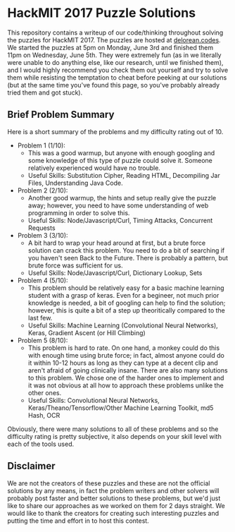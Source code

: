 HackMIT 2017 Puzzle Solutions
=============================

This repository contains a writeup of our code/thinking throughout solving the puzzles for HackMIT 2017. The puzzles are hosted at [delorean.codes](https://delorean.codes). We started the puzzles at 5pm on Monday, June 3rd and finished them 11pm on Wednesday, June 5th. They were extremely fun (as in we literally were unable to do anything else, like our research, until we finished them), and I would highly recommend you check them out yourself and try to solve them while resisting the temptation to cheat before peeking at our solutions (but at the same time you've found this page, so you've probably already tried them and got stuck).

Brief Problem Summary
---------------------

Here is a short summary of the problems and my difficulty rating out of 10.

- Problem 1 (1/10):
  * This was a good warmup, but anyone with enough googling and some knowledge of this type of puzzle could solve it. Someone relatively experienced would have no trouble. 
  * Useful Skills: Substitution Cipher, Reading HTML, Decompiling Jar Files, Understanding Java Code.
- Problem 2 (2/10):
  * Another good warmup, the hints and setup really give the puzzle away; however, you need to have some understanding of web programming in order to solve this.
  * Useful Skills: Node/Javascript/Curl, Timing Attacks, Concurrent Requests
- Problem 3 (3/10):
  * A bit hard to wrap your head around at first, but a brute force solution can crack this problem. You need to do a bit of searching if you haven't seen Back to the Future. There is probably a pattern, but brute force was sufficient for us.
  * Useful Skills: Node/Javascript/Curl, Dictionary Lookup, Sets
- Problem 4 (5/10):
  * This problem should be relatively easy for a basic machine learning student with a grasp of keras. Even for a begineer, not much prior knowledge is needed, a bit of googling can help to find the solution; however, this is quite a bit of a step up theoritically compared to the last few.
  * Useful Skills: Machine Learning (Convolutional Neural Networks), Keras, Gradient Ascent (or Hill Climbing)
- Problem 5 (8/10):
  * This problem is hard to rate. On one hand, a monkey could do this with enough time using brute force; in fact, almost anyone could do it within 10-12 hours as long as they can type at a decent clip and aren't afraid of going clinically insane. There are also many solutions to this problem. We chose one of the harder ones to implement and it was not obvious at all how to approach these problems unlike the other ones.
  * Useful Skills: Convolutional Neural Networks, Keras/Theano/Tensorflow/Other Machine Learning Toolkit, md5 Hash, OCR

Obviously, there were many solutions to all of these problems and so the difficulty rating is pretty subjective, it also depends on your skill level with each of the tools used.

Disclaimer
----------

We are not the creators of these puzzles and these are not the official solutions by any means, in fact the problem writers and other solvers will probably post faster and better solutions to these problems, but we'd just like to share our approaches as we worked on them for 2 days straight. We would like to thank the creators for creating such interesting puzzles and putting the time and effort in to host this contest.
